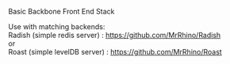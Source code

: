 Basic Backbone Front End Stack

Use with matching backends:<br>
Radish (simple redis server) : https://github.com/MrRhino/Radish<br>
or<br>
Roast (simple levelDB server) : https://github.com/MrRhino/Roast<br>
